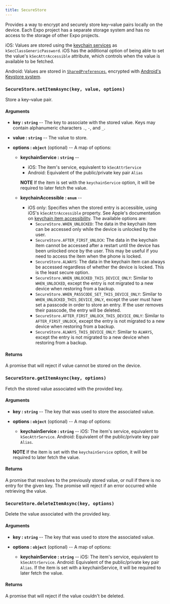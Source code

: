 ```yaml
---
title: SecureStore
---
```


Provides a way to encrypt and securely store key–value pairs locally on the device. Each Expo project has a separate storage system and has no access to the storage of other Expo projects. 

iOS: Values are stored using the [keychain services](https://developer.apple.com/documentation/security/keychain_services) as `kSecClassGenericPassword`. iOS has the additional option of being able to set the value's `kSecAttrAccessible` attribute, which controls when the value is available to be fetched.

Android: Values are stored in [`SharedPreferences`](https://developer.android.com/training/basics/data-storage/shared-preferences.html), encrypted with [Android's Keystore system](https://developer.android.com/training/articles/keystore.html).

### `SecureStore.setItemAsync(key, value, options)`

Store a key–value pair.

#### Arguments

- **key : `string`** -- The key to associate with the stored value. Keys may contain alphanumeric characters `.`, `-`, and `_`.

- **value : `string`** -- The value to store.

-   **options : `object`** (optional) -- A map of options:

    -   **keychainService : `string`** --

        - iOS: The item's service, equivalent to `kSecAttrService`
        - Android: Equivalent of the public/private key pair `Alias`

        **NOTE** If the item is set with the `keychainService` option, it will be required to later fetch the value.

    -   **keychainAccessible : `enum`** --
        - iOS only: Specifies when the stored entry is accessible, using iOS's `kSecAttrAccessible` property. See Apple's documentation on [keychain item accessibility](https://developer.apple.com/library/content/documentation/Security/Conceptual/keychainServConcepts/02concepts/concepts.html#//apple_ref/doc/uid/TP30000897-CH204-SW18). The available options are:
            - `SecureStore.WHEN_UNLOCKED`: The data in the keychain item can be accessed only while the device is unlocked by the user.
            - `SecureStore.AFTER_FIRST_UNLOCK`: The data in the keychain item cannot be accessed after a restart until the device has been unlocked once by the user. This may be useful if you need to access the item when the phone is locked.
            - `SecureStore.ALWAYS`: The data in the keychain item can always be accessed regardless of whether the device is locked. This is the least secure option.
            - `SecureStore.WHEN_UNLOCKED_THIS_DEVICE_ONLY`: Similar to `WHEN_UNLOCKED`, except the entry is not migrated to a new device when restoring from a backup.
            - `SecureStore.WHEN_PASSCODE_SET_THIS_DEVICE_ONLY`: Similar to `WHEN_UNLOCKED_THIS_DEVICE_ONLY`, except the user must have set a passcode in order to store an entry. If the user removes their passcode, the entry will be deleted.
            - `SecureStore.AFTER_FIRST_UNLOCK_THIS_DEVICE_ONLY`: Similar to `AFTER_FIRST_UNLOCK`, except the entry is not migrated to a new device when restoring from a backup.
            - `SecureStore.ALWAYS_THIS_DEVICE_ONLY`: Similar to `ALWAYS`, except the entry is not migrated to a new device when restoring from a backup.

#### Returns

A promise that will reject if value cannot be stored on the device.

### `SecureStore.getItemAsync(key, options)`

Fetch the stored value associated with the provided key.

#### Arguments

-   **key : `string`** -- The key that was used to store the associated value.

-   **options : `object`** (optional) -- A map of options:
  
    -   **keychainService : `string`** -- 
      iOS: The item's service, equivalent to `kSecAttrService`.
      Android: Equivalent of the public/private key pair `Alias`.  
      
      **NOTE** If the item is set with the `keychainService` option, it will be required to later fetch the value.

#### Returns

A promise that resolves to the previously stored value, or null if there is no entry for the given key. The promise will reject if an error occurred while retrieving the value.

### `SecureStore.deleteItemAsync(key, options)`

Delete the value associated with the provided key.

#### Arguments

-   **key : `string`** -- The key that was used to store the associated value.

-   **options : `object`** (optional) -- A map of options:
  
    -   **keychainService : `string`** -- iOS: The item's service, equivalent to `kSecAttrService`.  Android: Equivalent of the public/private key pair `Alias`.  If the item is set with a keychainService, it will be required to later fetch the value.

#### Returns

A promise that will reject if the value couldn't be deleted.
